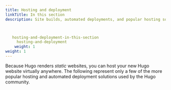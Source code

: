 ```yaml
---
title: Hosting and deployment
linkTitle: In this section
description: Site builds, automated deployments, and popular hosting solutions.



   hosting-and-deployment-in-this-section
     hosting-and-deployment
    weight: 1
weight: 1
---
```


Because Hugo renders *static* websites, you can host your new Hugo website virtually anywhere. The following represent only a few of the more popular hosting and automated deployment solutions used by the Hugo community.
